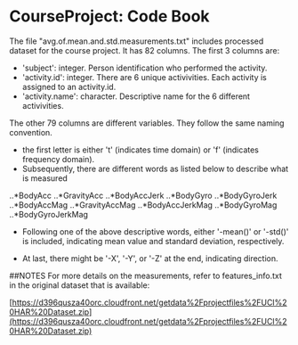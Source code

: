 # CourseProject: Code Book

The file "avg.of.mean.and.std.measurements.txt" includes
processed dataset for the course project. It 
has 82 columns.  The first 3 columns are:

- 'subject': integer. Person identification who performed
the activity.
- 'activity.id': integer. There are 6 unique activivities.
Each activity is assigned to an activity.id.
- 'activity.name': character. Descriptive name for the
6 different activivities.

The other 79 columns are different variables. They follow
the same naming convention.  
- the first letter is either 't' (indicates time domain)
or 'f' (indicates frequency domain).
- Subsequently, there are different words as listed below to
describe what is measured


..*BodyAcc
..*GravityAcc
..*BodyAccJerk
..*BodyGyro
..*BodyGyroJerk
..*BodyAccMag
..*GravityAccMag
..*BodyAccJerkMag
..*BodyGyroMag
..*BodyGyroJerkMag

- Following one of the above descriptive words, either
'-mean()' or '-std()' is included, indicating mean value and
standard deviation, respectively.

- At last, there might be '-X', '-Y', or '-Z' at the end,
indicating direction.

##NOTES
For more details on the measurements, refer to
features_info.txt in the original dataset that
is available:

[https://d396qusza40orc.cloudfront.net/getdata%2Fprojectfiles%2FUCI%20HAR%20Dataset.zip](https://d396qusza40orc.cloudfront.net/getdata%2Fprojectfiles%2FUCI%20HAR%20Dataset.zip)
